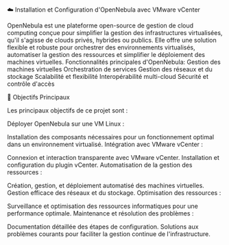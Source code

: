 ☁️ Installation et Configuration d'OpenNebula avec VMware vCenter

OpenNebula est une plateforme open-source de gestion de cloud computing conçue pour simplifier la gestion des infrastructures virtualisées, qu'il s'agisse de clouds privés, hybrides ou publics. Elle offre une solution flexible et robuste pour orchestrer des environnements virtualisés, automatiser la gestion des ressources et simplifier le déploiement des machines virtuelles.
Fonctionnalités principales d'OpenNebula:
Gestion des machines virtuelles 
Orchestration de services
Gestion des réseaux et du stockage
Scalabilité et flexibilité
Interopérabilité multi-cloud
Sécurité et contrôle d'accès

🎯 Objectifs Principaux

Les principaux objectifs de ce projet sont :

Déployer OpenNebula sur une VM Linux :

Installation des composants nécessaires pour un fonctionnement optimal dans un environnement virtualisé.
Intégration avec VMware vCenter :

Connexion et interaction transparente avec VMware vCenter.
Installation et configuration du plugin vCenter.
Automatisation de la gestion des ressources :

Création, gestion, et déploiement automatisé des machines virtuelles.
Gestion efficace des réseaux et du stockage.
Optimisation des ressources :

Surveillance et optimisation des ressources informatiques pour une performance optimale.
Maintenance et résolution des problèmes :

Documentation détaillée des étapes de configuration.
Solutions aux problèmes courants pour faciliter la gestion continue de l'infrastructure.
